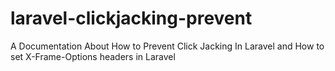 # laravel-clickjacking-prevent
A Documentation About How to Prevent Click Jacking In Laravel and How to set X-Frame-Options headers in Laravel
